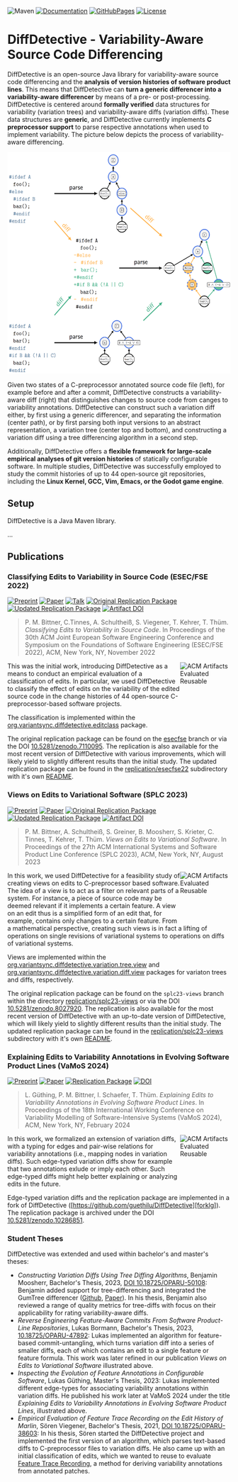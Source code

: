 
![Maven](https://github.com/VariantSync/DiffDetective/actions/workflows/maven.yml/badge.svg)
[![Documentation](https://img.shields.io/badge/Documentation-Read-purple)][documentation]
[![GitHubPages](https://img.shields.io/badge/GitHub%20Pages-online-blue.svg?style=flat)][website]
[![License](https://img.shields.io/badge/License-GNU%20LGPLv3-blue)](LICENSE.LGPL3)

# DiffDetective - Variability-Aware Source Code Differencing

DiffDetective is an open-source Java library for variability-aware source code differencing and the **analysis of version histories of software product lines**. This means that DiffDetective can **turn a generic differencer into a variability-aware differencer** by means of a pre- or post-processing. DiffDetective is centered around **formally verified** data structures for variability (variation trees) and variability-aware diffs (variation diffs). These data structures are **generic**, and DiffDetective currently implements **C preprocessor support** to parse respective annotations when used to implement variability. The picture below depicts the process of variability-aware differencing.

<img alt="Variability-Aware Differencing Overview" src="docs/teaser.png" height="500" />

Given two states of a C-preprocessor annotated source code file (left), for example before and after a commit, DiffDetective constructs a variability-aware diff (right) that distinguishes changes to source code from canges to variability annotations. DiffDetective can construct such a variation diff either, by first using a generic differencer, and separating the information (center path), or by first parsing both input versions to an abstract representation, a variation tree (center top and bottom), and constructing a variation diff using a tree differencing algorithm in a second step.

Additionally, DiffDetective offers a **flexible framework for large-scale empirical analyses of git version histories** of statically configurable software. In multiple studies, DiffDetective was successfully employed to study the commit histories of up to 44 open-source git repositories, including the **Linux Kernel, GCC, Vim, Emacs, or the Godot game engine**.

## Setup

DiffDetective is a Java Maven library.

...

## Publications

### Classifying Edits to Variability in Source Code (ESEC/FSE 2022)

[![Preprint](https://img.shields.io/badge/Preprint-Read-purple)](https://github.com/SoftVarE-Group/Papers/raw/main/2022/2022-ESECFSE-Bittner.pdf)
[![Paper](https://img.shields.io/badge/Paper-Read-purple)](https://dl.acm.org/doi/10.1145/3540250.3549108)
[![Talk](https://img.shields.io/badge/Talk-Watch-purple)](https://www.youtube.com/watch?v=EnDx1AWxD24)
[![Original Replication Package](https://img.shields.io/badge/Replication_Package-Original-blue)](https://github.com/VariantSync/DiffDetective/tree/esecfse22)
[![Updated Replication Package](https://img.shields.io/badge/Replication_Package-Updated-blue)](replication/esecfse22/README.md)
[![Artifact DOI](https://zenodo.org/badge/DOI/10.5281/zenodo.7110095.svg)](https://doi.org/10.5281/zenodo.7110095)

> P. M. Bittner, C.Tinnes, A. Schultheiß, S. Viegener, T. Kehrer, T. Thüm. _Classifying Edits to Variability in Source Code_. In Proceedings of the 30th ACM Joint European Software Engineering Conference and Symposium on the Foundations of Software Engineering (ESEC/FSE 2022), ACM, New York, NY, November 2022

<img padding="10" align="right" src="https://www.acm.org/binaries/content/gallery/acm/publications/artifact-review-v1_1-badges/artifacts_evaluated_reusable_v1_1.png" alt="ACM Artifacts Evaluated Reusable" width="114" height="113"/>

This was the initial work, introducing DiffDetective as a means to conduct an empirical evaluation of a classification of edits.
In particular, we used DiffDetective to classify the effect of edits on the variability of the edited source code in the change histories of 44 open-source C-preprocessor-based software projects.

The classification is implemented within the [org.variantsync.diffdetective.editclass](src/main/java/org/variantsync/diffdetective/editclass/) package.

The original replication package can be found on the [esecfse](https://github.com/VariantSync/DiffDetective/tree/esecfse22) branch or via the DOI [10.5281/zenodo.7110095](https://doi.org/10.5281/zenodo.7110095). The replication is also available for the most recent version of DiffDetective with various improvements, which will likely yield to slightly different results than the initial study. The updated replication package can be found in the [replication/esecfse22](replication/esecfse22) subdirectory with it's own [README](replication/esecfse22/README.md).


### Views on Edits to Variational Software (SPLC 2023)

[![Preprint](https://img.shields.io/badge/Preprint-Read-purple)](https://github.com/SoftVarE-Group/Papers/raw/main/2023/2023-SPLC-Bittner.pdf)
[![Paper](https://img.shields.io/badge/Paper-Read-purple)](https://dl.acm.org/doi/10.1145/3579027.3608985)
[![Original Replication Package](https://img.shields.io/badge/Replication_Package-Original-blue)](https://github.com/VariantSync/DiffDetective/tree/splc23-views/replication/splc23-views)
[![Updated Replication Package](https://img.shields.io/badge/Replication_Package-Updated-blue)](replication/splc23-views/README.md)
[![Artifact DOI](https://zenodo.org/badge/DOI/10.5281/zenodo.8027920.svg)](https://doi.org/10.5281/zenodo.8027920)

> P. M. Bittner, A. Schultheiß, S. Greiner, B. Moosherr, S. Krieter, C. Tinnes, T. Kehrer, T. Thüm. _Views on Edits to Variational Software_. In Proceedings of the 27th ACM International Systems and Software Product Line Conference (SPLC 2023), ACM, New York, NY, August 2023

<img padding="10" align="right" src="https://www.acm.org/binaries/content/gallery/acm/publications/artifact-review-v1_1-badges/artifacts_evaluated_functional_v1_1.png" alt="ACM Artifacts Evaluated Reusable" width="114" height="113"/>

In this work, we used DiffDetective for a feasibility study of creating views on edits to C-preprocessor based software.
The idea of a view is to act as a filter on relevant parts of a system.
For instance, a piece of source code may be deemed relevant if it implements a certain feature.
A view on an edit thus is a simplified form of an edit that, for example, contains only changes to a certain feature.
From a mathematical perspective, creating such views is in fact a lifting of operations on single revisions of variational systems to operations on diffs of variational systems.

Views are implemented within the [org.variantsync.diffdetective.variation.tree.view](src/main/java/org/variantsync/diffdetective/variation/tree/view/) and [org.variantsync.diffdetective.variation.diff.view](src/main/java/org/variantsync/diffdetective/variation/diff/view/) packages for variaton trees and diffs, respectively.

The original replication package can be found on the `splc23-views` branch within the directory [replication/splc23-views](https://github.com/VariantSync/DiffDetective/tree/splc23-views/replication/splc23-views) or via the DOI [10.5281/zenodo.8027920](https://doi.org/10.5281/zenodo.8027920). The replication is also available for the most recent version of DiffDetective with an up-to-date version of DiffDetective, which will likely yield to slightly different results than the initial study. The updated replication package can be found in the [replication/splc23-views](replication/splc23-views) subdirectory with it's own [README](replication/splc23-views/README.md).


### Explaining Edits to Variability Annotations in Evolving Software Product Lines (VaMoS 2024)

[![Preprint](https://img.shields.io/badge/Preprint-Read-purple)](https://github.com/SoftVarE-Group/Papers/raw/main/2024/2024-VaMoS-Guething.pdf)
[![Paper](https://img.shields.io/badge/Paper-Read-purple)](https://doi.org/10.1145/3634713.3634725)
[![Replication Package](https://img.shields.io/badge/Replication_Package-at_Fork-blue)][forklg]
[![DOI](https://zenodo.org/badge/DOI/10.5281/zenodo.10286851.svg)](https://doi.org/10.5281/zenodo.10286851)

> L. Güthing, P. M. Bittner, I. Schaefer, T. Thüm. _Explaining Edits to Variability Annotations in Evolving Software Product Lines_. In Proceedings of the 18th International Working Conference on Variability Modelling of Software-Intensive Systems (VaMoS 2024), ACM, New York, NY, February 2024

<img padding="10" align="right" src="https://www.acm.org/binaries/content/gallery/acm/publications/artifact-review-v1_1-badges/artifacts_evaluated_functional_v1_1.png" alt="ACM Artifacts Evaluated Reusable" width="114" height="113"/>

In this work, we formalized an extension of variation diffs, with a typing for edges and pair-wise relations for variability annotations (i.e., mapping nodes in variation diffs). Such edge-typed variation diffs show for example that two annotations exlude or imply each other. Such edge-typed diffs might help better explaining or analyzing edits in the future.

Edge-typed variation diffs and the replication package are implemented in a fork of DiffDetective ([https://github.com/guethilu/DiffDetective][forklg]). The replication package is archived under the DOI [10.5281/zenodo.10286851](https://doi.org/10.5281/zenodo.10286851).

### Student Theses

DiffDetective was extended and used within bachelor's and master's theses:

- _Constructing Variation Diffs Using Tree Diffing Algorithms_, Benjamin Moosherr, Bachelor's Thesis, 2023, [DOI 10.18725/OPARU-50108](https://dx.doi.org/10.18725/OPARU-50108): Benjamin added support for tree-differencing and integrated the GumTree differencer ([Github](https://github.com/GumTreeDiff/gumtree), [Paper](https://doi.org/10.1145/2642937.2642982)). In his thesis, Benjamin also reviewed a range of quality metrics for tree-diffs with focus on their applicability for rating variability-aware diffs.
- _Reverse Engineering Feature-Aware Commits From Software Product-Line Repositories_, Lukas Bormann, Bachelor's Thesis, 2023, [10.18725/OPARU-47892](https://dx.doi.org/10.18725/OPARU-47892): Lukas implemented an algorithm for feature-based commit-untangling, which turns variation diff into a series of smaller diffs, each of which contains an edit to a single feature or feature formula. This work was later refined in our publication _Views on Edits to Variational Software_ illustrated above.
- _Inspecting the Evolution of Feature Annotations in Configurable Software_, Lukas Güthing, Master's Thesis, 2023: Lukas implemented different edge-types for associating variability annotations within variation diffs. He published his work later at VaMoS 2024 under the title _Explaining Edits to Variability Annotations in Evolving Software Product Lines_, illustrated above.
- _Empirical Evaluation of Feature Trace Recording on the Edit History of Marlin_, Sören Viegener, Bachelor's Thesis, 2021, [DOI 10.18725/OPARU-38603](http://dx.doi.org/10.18725/OPARU-38603): In his thesis, Sören started the DiffDetective project and implemented the first version of an algorithm, which parses text-based diffs to C-preprocessor files to variation diffs. He also came up with an initial classification of edits, which we wanted to reuse to evaluate [Feature Trace Recording](https://variantsync.github.io/FeatureTraceRecording/), a method for deriving variability annotations from annotated patches.

[documentation]: https://htmlpreview.github.io/?https://github.com/VariantSync/DiffDetective/blob/splc23-views/docs/javadoc/index.html
[website]: https://variantsync.github.io/DiffDetective/
[forklg]: https://github.com/guethilu/DiffDetective